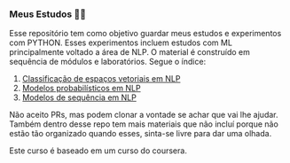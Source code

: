### Meus Estudos 🧑‍🎓

Esse repositório tem como objetivo guardar meus estudos e experimentos com PYTHON. Esses experimentos incluem estudos com ML principalmente voltado a área de NLP. O material é construído em sequência de módulos e laboratórios. Segue o índice:

1. [Classificação de espaços vetoriais em NLP](./Python%20Scripts/classification-vector-spaces-in-nlp/)
2. [Modelos probabilísticos em NLP](./Python%20Scripts/probabilistic-models-in-nlp)
3. [Modelos de sequência em NLP](./Python%20Scripts/sequence-models-in-nlp/)


Não aceito PRs, mas podem clonar a vontade se achar que vai lhe ajudar. Também dentro desse repo tem mais materiais que não incluí porque não estão tão organizado quando esses, sinta-se livre para dar uma olhada.

Este curso é baseado em um curso do coursera.
